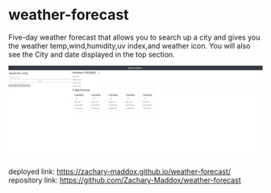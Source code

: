 # weather-forecast

Five-day weather forecast that allows you to search up a city and gives you the weather temp,wind,humidity,uv index,and weather icon. You will also see the City and date displayed in the top section.

<img src="./assets/images/Weather-Forecast.png">

deployed link: https://zachary-maddox.github.io/weather-forecast/
repository link: https://github.com/Zachary-Maddox/weather-forecast
